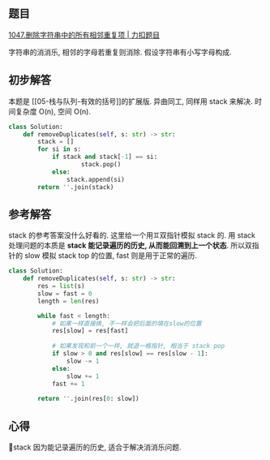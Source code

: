 ## 题目
[1047.删除字符串中的所有相邻重复项 | 力扣题目](https://leetcode.cn/problems/remove-all-adjacent-duplicates-in-string/description/)

字符串的消消乐, 相邻的字母若重复则消除. 假设字符串有小写字母构成.

## 初步解答
本题是 [[05-栈与队列-有效的括号]]的扩展版. 异曲同工, 同样用 stack 来解决. 时间复杂度 O(n), 空间 O(n).
```python
class Solution:
    def removeDuplicates(self, s: str) -> str:
        stack = []
        for si in s:
            if stack and stack[-1] == si:
                    stack.pop()
            else:
                stack.append(si)
        return ''.join(stack)
```

## 参考解答
stack 的参考答案没什么好看的. 这里给一个用♊双指针模拟 stack 的. 用 stack 处理问题的本质是 **stack 能记录遍历的历史, 从而能回溯到上一个状态**. 所以双指针的 slow 模拟 stack top 的位置, fast 则是用于正常的遍历.

```python
class Solution:
    def removeDuplicates(self, s: str) -> str:
        res = list(s)
        slow = fast = 0
        length = len(res)

        while fast < length:
            # 如果一样直接换, 不一样会把后面的填在slow的位置
            res[slow] = res[fast]
            
            # 如果发现和前一个一样, 就退一格指针, 相当于 stack pop
            if slow > 0 and res[slow] == res[slow - 1]:
                slow -= 1
            else:
                slow += 1
            fast += 1
            
        return ''.join(res[0: slow])
```

## 心得
🥞stack 因为能记录遍历的历史, 适合于解决消消乐问题.